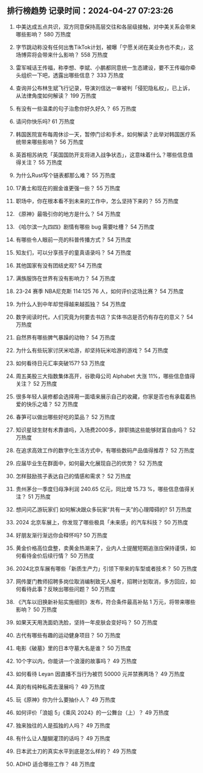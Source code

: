 
## 排行榜趋势 记录时间：2024-04-27 07:23:26
  
  1. 中美达成五点共识，双方同意保持高层交往和各层级接触，对中美关系会带来哪些影响？ 580 万热度
    
  2. 字节跳动称没有任何出售TikTok计划，被曝「宁愿关闭在美业务也不卖」，这场博弈将会带来什么影响？ 558 万热度
    
  3. 雷军喊话王传福，称李想、李斌、小鹏都同意统一生态建设，要不王传福你牵头组织一下吧，透露出哪些信息？ 333 万热度
    
  4. 查询并公布林生斌飞行记录，导演刘信达一审被判「侵犯隐私权」，已上诉，从法律角度如何解读？ 199 万热度
    
  5. 有没有一些温柔的句子治愈你好久好久？ 65 万热度
    
  6. 请问你快乐吗? 61 万热度
    
  7. 韩国医院宣布每周休诊一天，暂停门诊和手术，如何解读？此举对韩国医疗系统带来哪些影响？ 56 万热度
    
  8. 英首相苏纳克「英国国防开支将进入战争状态」，这意味着什么？哪些信息值得关注？ 55 万热度
    
  9. 为什么Rust写个链表都那么难？ 55 万热度
    
  10. 17勇士和现在的掘金谁更强一些？ 55 万热度
    
  11. 职场中，你在根本看不到未来的工作中，怎么坚持下来的？ 55 万热度
    
  12. 《原神》最吸引你的地方是什么？ 54 万热度
    
  13. 《哈尔滨一九四四》剧情有哪些 bug 需要吐槽？ 54 万热度
    
  14. 有哪些令人眼前一亮的科普传播方式？ 54 万热度
    
  15. 知友们，可以分享孩子的童真语录吗？ 54 万热度
    
  16. 其他国家有没有团结史观? 54 万热度
    
  17. 满族服饰在世界有没有影响力？ 54 万热度
    
  18. 23-24 赛季 NBA尼克斯 114:125 76 人，如何评价这场比赛？ 54 万热度
    
  19. 为什么人到中年却觉得越来越孤独？ 54 万热度
    
  20. 数字阅读时代，人们究竟为何要去书店？实体书店是否仍有存在的意义？ 54 万热度
    
  21. 自然界有哪些脾气暴躁的动物？ 54 万热度
    
  22. 为什么有些玩家讨厌米哈游，却坚持玩米哈游的游戏？ 54 万热度
    
  23. 如何看待日元汇率突破157? 53 万热度
    
  24. 周五美股三大指数集体高开，谷歌母公司 Alphabet 大涨 11%，哪些信息值得关注？ 52 万热度
    
  25. 很多年轻人装修都会选择用一面墙来展示自己的收藏，你家是否也有承载着热爱的快乐之墙？ 52 万热度
    
  26. 春笋可以做出哪些好吃的菜品？ 52 万热度
    
  27. 知识星球生财有术靠谱吗，入场费2000多，辞职搞这些能够财富自由吗？ 52 万热度
    
  28. 在追求高效工作的数字化生活方式中，有哪些数码产品值得推荐？ 52 万热度
    
  29. 应届毕业生在群面中，如何最大化展现自己的优势？ 52 万热度
    
  30. 怎样鼓励孩子表达自己的情感和需求？ 52 万热度
    
  31. 贵州茅台一季度归母净利润 240.65 亿元，同比增 15.73 %，哪些信息值得关注？ 51 万热度
    
  32. 想问问乙游玩家们 如何解决跟众多玩家“共有一夫”的心理障碍的? 51 万热度
    
  33. 2024 北京车展上，你发现了哪些极具「未来感」的汽车科技？ 50 万热度
    
  34. 好朋友渐行渐远你会释怀吗? 50 万热度
    
  35. 黄金价格高位盘整，卖黄金热潮来了，业内人士提醒短期追涨应保持谨慎，如何看待金价后续行情？ 50 万热度
    
  36. 2024北京车展有哪些「新质生产力」引领下带来的车型或者技术？ 50 万热度
    
  37. 网传厦门教师招聘多岗位取消编制致无人报考，招聘计划取消，多方回应，如何看待此事？反映出哪些问题？ 50 万热度
    
  38. 《汽车以旧换新补贴实施细则》发布，符合条件最高补贴 1 万元，将带来哪些影响？ 50 万热度
    
  39. 如果天天用洗面奶洗脸，坚持一年皮肤会变好吗？ 50 万热度
    
  40. 古代有哪些有趣的运动健身项目？ 50 万热度
    
  41. 电影《破墓》里的日本守墓大名是谁？ 50 万热度
    
  42. 10个字以内，你能讲一个浪漫的故事吗？ 49 万热度
    
  43. 如何看待 Leyan 因直播不当行为被罚 50000 元并禁赛两场？ 49 万热度
    
  44. 真的有纯种私斋去漫展吗？ 49 万热度
    
  45. 玩《原神》你为什么要抽仆人？ 49 万热度
    
  46. 如何评价「浪姐 5」《乘风 2024》的一公舞台（上）？ 49 万热度
    
  47. 独来独往的人是孤独的人吗？ 49 万热度
    
  48. 有什么让人醍醐灌顶的话吗？ 49 万热度
    
  49. 日本武士刀的真实水平到底是怎么样的？ 49 万热度
    
  50. ADHD 适合哪些工作？ 48 万热度
    